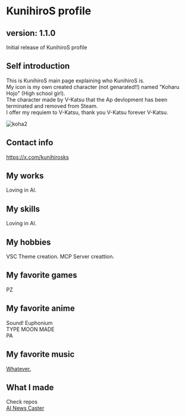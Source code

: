 # KunihiroS profile

## version: 1.1.0
Initial release of KunihiroS profile

## Self introduction
This is KunihiroS main page explaining who KunihiroS is.<br>
My icon is my own created character (not genarated!!) named "Koharu Hojo" (High school girl).<br>
The character made by V-Katsu that the Ap devlopment has been terminated and removed from Steam.<br>
I offer my requiem to V-Katsu, thank you V-Katsu forever V-Katsu.<br>
<!--![koha1](https://res.cloudinary.com/dqmo38a6s/image/upload/v1684222455/koha4_rc6kxj.png)<br>-->
![koha2](https://res.cloudinary.com/dqmo38a6s/image/upload/v1684222454/koha5_itrmvn.png)<br>

## Contact info
https://x.com/kunihirosks

## My works
Loving in AI.

## My skills
Loving in AI.

## My hobbies
VSC Theme creation.
MCP Server creattion.

## My favorite games
PZ

## My favorite anime
Sound! Euphonium  
TYPE MOON MADE  
PA

## My favorite music
[Whatever.](https://www.youtube.com/watch?v=BMc48UNwTu4)

## What I made
Check repos  
[AI News Caster](https://ai-news-caster.web.app/)
